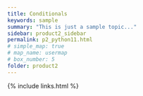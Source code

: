 ```yaml
---
title: Conditionals
keywords: sample
summary: "This is just a sample topic..."
sidebar: product2_sidebar
permalink: p2_python11.html
# simple_map: true
# map_name: usermap
# box_number: 5
folder: product2
---
```




{% include links.html %}
